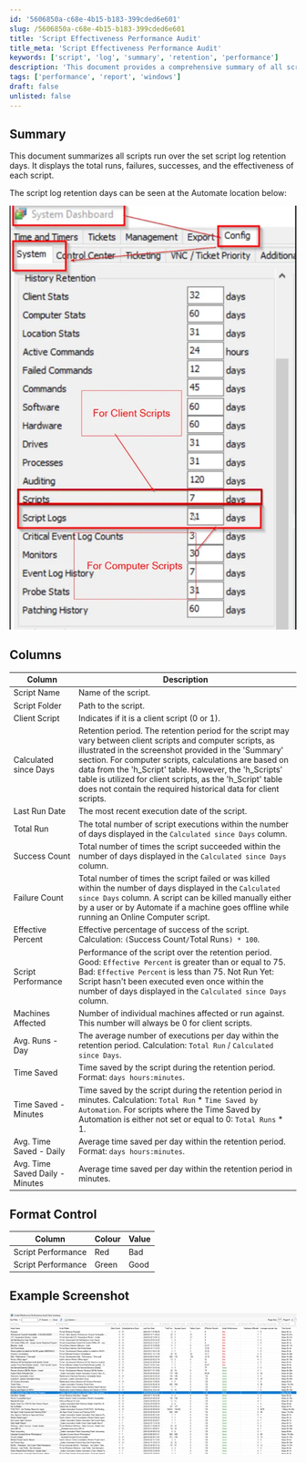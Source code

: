 ```yaml
---
id: '5606850a-c68e-4b15-b183-399cded6e601'
slug: /5606850a-c68e-4b15-b183-399cded6e601
title: 'Script Effectiveness Performance Audit'
title_meta: 'Script Effectiveness Performance Audit'
keywords: ['script', 'log', 'summary', 'retention', 'performance']
description: 'This document provides a comprehensive summary of all scripts executed over the specified log retention days, detailing total runs, failures, successes, and the overall effectiveness of each script. It includes information on script performance metrics and visual examples for clarity.'
tags: ['performance', 'report', 'windows']
draft: false
unlisted: false
---
```


## Summary

This document summarizes all scripts run over the set script log retention days. It displays the total runs, failures, successes, and the effectiveness of each script.

The script log retention days can be seen at the Automate location below:

![Script Log Retention Days](../../../static/img/docs/5606850a-c68e-4b15-b183-399cded6e601/image_1.webp)

## Columns

| Column                   | Description                                                                                                                                                                                                                                                                                                                                                                      |
|--------------------------|----------------------------------------------------------------------------------------------------------------------------------------------------------------------------------------------------------------------------------------------------------------------------------------------------------------------------------------------------------------------------------|
| Script Name              | Name of the script.                                                                                                                                                                                                                                                                                                                                                              |
| Script Folder            | Path to the script.                                                                                                                                                                                                                                                                                                                                                               |
| Client Script            | Indicates if it is a client script (0 or 1).                                                                                                                                                                                                                                                                                                                                     |
| Calculated since Days    | Retention period. The retention period for the script may vary between client scripts and computer scripts, as illustrated in the screenshot provided in the 'Summary' section. For computer scripts, calculations are based on data from the 'h_Script' table. However, the 'h_Scripts' table is utilized for client scripts, as the 'h_Script' table does not contain the required historical data for client scripts. |
| Last Run Date            | The most recent execution date of the script.                                                                                                                                                                                                                                                                                                                                    |
| Total Run                | The total number of script executions within the number of days displayed in the `Calculated since Days` column.                                                                                                                                                                                                                                                             |
| Success Count            | Total number of times the script succeeded within the number of days displayed in the `Calculated since Days` column.                                                                                                                                                                                                                                                          |
| Failure Count            | Total number of times the script failed or was killed within the number of days displayed in the `Calculated since Days` column. A script can be killed manually either by a user or by Automate if a machine goes offline while running an Online Computer script.                                                                                                  |
| Effective Percent        | Effective percentage of success of the script. Calculation: `(`Success Count` / `Total Runs`) * 100`.                                                                                                                                                                                                                                                                             |
| Script Performance        | Performance of the script over the retention period. Good: `Effective Percent` is greater than or equal to 75. Bad: `Effective Percent` is less than 75. Not Run Yet: Script hasn't been executed even once within the number of days displayed in the `Calculated since Days` column.                                                                                                   |
| Machines Affected        | Number of individual machines affected or run against. This number will always be 0 for client scripts.                                                                                                                                                                                                                                                                         |
| Avg. Runs - Day         | The average number of executions per day within the retention period. Calculation: `Total Run` / `Calculated since Days`.                                                                                                                                                                                                                                                         |
| Time Saved               | Time saved by the script during the retention period. Format: `days hours:minutes`.                                                                                                                                                                                                                                                                                             |
| Time Saved - Minutes     | Time saved by the script during the retention period in minutes. Calculation: `Total Run` * `Time Saved by Automation`. For scripts where the Time Saved by Automation is either not set or equal to 0: `Total Runs` * 1.                                                                                                                                                     |
| Avg. Time Saved - Daily  | Average time saved per day within the retention period. Format: `days hours:minutes`.                                                                                                                                                                                                                                                                                         |
| Avg. Time Saved Daily - Minutes | Average time saved per day within the retention period in minutes.                                                                                                                                                                                                                                                                                                       |

## Format Control

| Column                   | Colour | Value |
|--------------------------|--------|-------|
| Script Performance        | Red    | Bad   |
| Script Performance        | Green  | Good  |

## Example Screenshot

![Example Screenshot](../../../static/img/docs/5606850a-c68e-4b15-b183-399cded6e601/image_2.webp)
